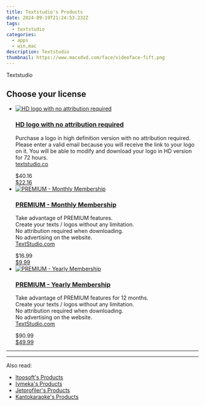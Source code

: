```yaml
---
title: Textstudio's Products
date: 2024-09-19T21:24:53.232Z
tags: 
  - textstudio
categories: 
  - apps
  - win,mac
description: Textstudio
thumbnail: https://www.macxdvd.com/face/videoface-fift.png
---
```


Textstudio

<!--__INIT__BEGIN__TAG__PRODUCTS__LIST__-->
<!--__INIT__END__TAG__PRODUCTS__LIST__-->

<!--__INIT__BEGIN__TAG__FEED_PRODUCTS__LIST__-->

## Choose your license

<div class="home-content-container">
  <ul class="home-article-list">
    <li class="home-article-item flex flex-row feedProduct">
      <div class="basis-1/3 lg:basis-1/4 xl:basis-1/5 relative flex justify-center items-center overflow-hidden">
                <a href="https://secure.textstudio.com/order/cart.php?PRODS=36806373&amp;QTY=1&amp;AFFILIATE=108875" class="w-24 h-24 md:w-28 md:h-28 lg:w-32 lg:h-32 xl:w-42 xl:h-42 max-w-24 max-h-24 md:max-w-28 md:max-h-28 lg:max-w-32 lg:max-h-32 xl:max-w-42 xl:max-h-42 -pt-2">
          <img src="https://secure.textstudio.com/images/merchant/d6eb8222c9718486bdabce8b897380f7/products/ad-friend.png" alt="HD logo with no attribution required" class="relative w-full h-full rounded-full object-cover dark:brightness-75 -mt-4 p-4">
        </a>
              </div>
      <div class="flex flex-col gap-5 px-7 pb-7 basis-2/3 lg:basis-3/4 xl:basis-4/5  pt-5">
        <h3 class="home-article-title"><a href="https://secure.textstudio.com/order/cart.php?PRODS=36806373&amp;QTY=1&amp;AFFILIATE=108875">HD logo with no attribution required</a></h3>
        <div class="home-article-content markdown-body">
                  <html><head></head><body><p>Purchase a logo in high definition version with no attribution required. Please enter a valid email because you will receive the link to your logo on it. You will be able to modify and download your logo in HD version for 72 hours.<br>
<a href="https://www.textstudio.co">textstudio.co</a></p></body></html>                </div>
        <div class="flex flex-row feedProduct-Price">
          <div class="feedProduct-Price--Old">
            <span class="feedProduct-Price--Currency">$</span>40<span class="feedProduct-Price--Cents">.16</span>
          </div>
          <div class="">
            <a href="https://secure.textstudio.com/order/cart.php?PRODS=36806373&amp;QTY=1&amp;AFFILIATE=108875">
            <span class="feedProduct-Price--Currency">$</span>22<span class="feedProduct-Price--Cents">.16</span>
            </a>
          </div>
        </div>
      </div>
    </li>
    <li class="home-article-item flex flex-row feedProduct">
      <div class="basis-1/3 lg:basis-1/4 xl:basis-1/5 relative flex justify-center items-center overflow-hidden">
                <a href="https://secure.textstudio.com/order/cart.php?PRODS=35633281&amp;QTY=1&amp;AFFILIATE=108875" class="w-24 h-24 md:w-28 md:h-28 lg:w-32 lg:h-32 xl:w-42 xl:h-42 max-w-24 max-h-24 md:max-w-28 md:max-h-28 lg:max-w-32 lg:max-h-32 xl:max-w-42 xl:max-h-42 -pt-2">
          <img src="https://secure.textstudio.com/images/merchant/d6eb8222c9718486bdabce8b897380f7/products/2_premium-icon.png" alt="PREMIUM - Monthly Membership" class="relative w-full h-full rounded-full object-cover dark:brightness-75 -mt-4 p-4">
        </a>
              </div>
      <div class="flex flex-col gap-5 px-7 pb-7 basis-2/3 lg:basis-3/4 xl:basis-4/5  pt-5">
        <h3 class="home-article-title"><a href="https://secure.textstudio.com/order/cart.php?PRODS=35633281&amp;QTY=1&amp;AFFILIATE=108875">PREMIUM - Monthly Membership</a></h3>
        <div class="home-article-content markdown-body">
                  <html><head></head><body><p>Take advantage of PREMIUM features.<br>
Create your texts / logos without any limitation.<br>
No attribution required when downloading.<br>
No advertising on the website.<br>
<a href="https://www.textstudio.com" title="3D Text">TextStudio.com</a></p></body></html>                </div>
        <div class="flex flex-row feedProduct-Price">
          <div class="feedProduct-Price--Old">
            <span class="feedProduct-Price--Currency">$</span>16<span class="feedProduct-Price--Cents">.99</span>
          </div>
          <div class="">
            <a href="https://secure.textstudio.com/order/cart.php?PRODS=35633281&amp;QTY=1&amp;AFFILIATE=108875">
            <span class="feedProduct-Price--Currency">$</span>9<span class="feedProduct-Price--Cents">.99</span>
            </a>
          </div>
        </div>
      </div>
    </li>
    <li class="home-article-item flex flex-row feedProduct">
      <div class="basis-1/3 lg:basis-1/4 xl:basis-1/5 relative flex justify-center items-center overflow-hidden">
                <a href="https://secure.textstudio.com/order/cart.php?PRODS=35633309&amp;QTY=1&amp;AFFILIATE=108875" class="w-24 h-24 md:w-28 md:h-28 lg:w-32 lg:h-32 xl:w-42 xl:h-42 max-w-24 max-h-24 md:max-w-28 md:max-h-28 lg:max-w-32 lg:max-h-32 xl:max-w-42 xl:max-h-42 -pt-2">
          <img src="https://secure.textstudio.com/images/merchant/d6eb8222c9718486bdabce8b897380f7/products/3_premium-icon.png" alt="PREMIUM - Yearly Membership" class="relative w-full h-full rounded-full object-cover dark:brightness-75 -mt-4 p-4">
        </a>
              </div>
      <div class="flex flex-col gap-5 px-7 pb-7 basis-2/3 lg:basis-3/4 xl:basis-4/5  pt-5">
        <h3 class="home-article-title"><a href="https://secure.textstudio.com/order/cart.php?PRODS=35633309&amp;QTY=1&amp;AFFILIATE=108875">PREMIUM - Yearly Membership</a></h3>
        <div class="home-article-content markdown-body">
                  <html><head></head><body><p>Take advantage of PREMIUM features for 12 months.<br>
Create your texts / logos without any limitation.<br>
No attribution required when downloading.<br>
No advertising on the website.<br>
<a href="https://www.textstudio.com" title="3D Text">TextStudio.com</a></p></body></html>                </div>
        <div class="flex flex-row feedProduct-Price">
          <div class="feedProduct-Price--Old">
            <span class="feedProduct-Price--Currency">$</span>90<span class="feedProduct-Price--Cents">.99</span>
          </div>
          <div class="">
            <a href="https://secure.textstudio.com/order/cart.php?PRODS=35633309&amp;QTY=1&amp;AFFILIATE=108875">
            <span class="feedProduct-Price--Currency">$</span>49<span class="feedProduct-Price--Cents">.99</span>
            </a>
          </div>
        </div>
      </div>
    </li>
  </ul>
</div>

<hr>
<!--__INIT__END__TAG__FEED_PRODUCTS__LIST__-->

<hr>

<ins class="adsbygoogle"
      style="display:block"
      data-ad-client="ca-pub-7571918770474297"
      data-ad-slot="8358498916"
      data-ad-format="auto"
      data-full-width-responsive="true"></ins>

<span class="atpl-alsoreadstyle">Also read:</span>
<div><ul>
<li><a href="https://tools.techidaily.com/itoosoft/products/"><u>Itoosoft's Products</u></a></li>
<li><a href="https://tools.techidaily.com/ivmeka/products/"><u>Ivmeka's Products</u></a></li>
<li><a href="https://tools.techidaily.com/jetprofiler/products/"><u>Jetprofiler's Products</u></a></li>
<li><a href="https://tools.techidaily.com/kantokaraoke/products/"><u>Kantokaraoke's Products</u></a></li>
</ul></div>

